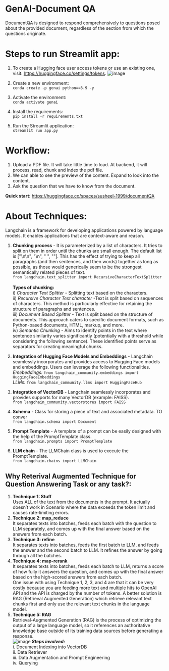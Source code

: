 # GenAI-Document QA
DocumentQA is designed to respond comprehensively to questions posed about the provided document, regardless of the section from which the questions originate.

# Steps to run Streamlit app:
1. To create a Hugging face user access tokens or use an existing one, visit: https://huggingface.co/settings/tokens.
![image](https://github.com/Susheel-1999/GenAI-DocumentQA/assets/63583210/5e58ac63-4fd8-4f81-9aef-bedc6d8c169d)

2. Create a new environment: <br>
```conda create -p genai python==3.9 -y```

3. Activate the environment: <br>
```conda activate genai```

4. Install the requirements: <br>
```pip install -r requirements.txt```

5. Run the Streamlit application: <br>
```streamlit run app.py```

# Workflow:
1. Upload a PDF file. It will take little time to load. At backend, it will process, read, chunk and index the pdf file.
2. We can able to see the preview of the content. Expand to look into the content.
3. Ask the question that we have to know from the document.

**Quick start:** https://huggingface.co/spaces/susheel-1999/documentQA

# About Techniques:
Langchain is a framework for developing applications powered by language models. It enables applications that are context-aware and reason.
1. **Chunking process** - It is parameterized by a list of characters. It tries to split on them in order until the chunks are small enough. The default list is ["\n\n", "\n", " ", ""]. This has the effect of trying to keep all paragraphs (and then sentences, and then words) together as long as possible, as those would generically seem to be the strongest semantically related pieces of text.<br>```from langchain.text_splitter import RecursiveCharacterTextSplitter```<br><br>
   **Types of chunking:**<br>
     i) _Character Text Splitter_ - Splitting text based on the characters. <br>
     ii) _Recursive Character Text character_ -Text is split based on sequences of characters. This method is particularly effective for retaining the structure of paragraphs and sentences.<br>
     iii) _Document Based Splitter_ - Text is split based on the structure of documents. This approach caters to specific document formats, such as Python-based documents, HTML, markup, and more.<br>
     iv) _Semantic Chunking_ - Aims to identify points in the text where sentence similarity varies significantly (potentially with a threshold while considering the following sentence). These identified points serve as separators for creating meaningful chunks.<br>

3. **Integration of Hugging Face Models and Embeddings** - Langchain seamlessly incorporates and provides access to Hugging Face models and embeddings. Users can leverage the following functionalities.
   <br>_Emebeddings:_  ```from langchain_community.embeddings import HuggingFaceEmbeddings```
   <br>_LLMs:_  ```from langchain_community.llms import HuggingFaceHub```
4. **Integration of VectorDB** - Langchain seamlessly incorporates and provides supports for many VectorDB (example: FAISS). <br> ```from langchain_community.vectorstores import FAISS```
5. **Schema** - Class for storing a piece of text and associated metadata. TO conver <br> ```from langchain.schema import Document```
6. **Prompt Template** - A template of a prompt can be easily designed with the help of the PromptTemplate class.<br> ```from langchain.prompts import PromptTemplate```
7. **LLM chain** - The LLMChain class is used to execute the PromptTemplate. <br> ```from langchain.chains import LLMChain```

## Why Reterival Augmented Technique for Question Answering Task or any task?:
1. **Technique 1: Stuff** <br> Uses ALL of the text from the documents in the prompt.  It actually doesn’t work in Scenario where the data exceeds the token limit and causes rate-limiting errors.
2. **Technique 2: map_reduce**<br> It separates texts into batches, feeds each batch with the question to LLM separately, and comes up with the final answer based on the answers from each batch.
3. **Technique 3: refine**<br> It separates texts into batches, feeds the first batch to LLM, and feeds the answer and the second batch to LLM. It refines the answer by going through all the batches.
4. **Technique 4: map-rerank**<br>  It separates texts into batches, feeds each batch to LLM, returns a score of how fully it answers the question, and comes up with the final answer based on the high-scored answers from each batch. <br> One issue with using Technique 1, 2, 3, and 4 are that it can be very costly because you are feeding more text and multiple hits to OpenAI API and the API is charged by the number of tokens. A better solution is RAG (Retrieval Augmented Generation) which retrieve relevant text chunks first and only use the relevant text chunks in the language model. 
5. **Technique 5: RAG**  <br> Retrieval-Augmented Generation (RAG) is the process of optimizing the output of a large language model, so it references an authoritative knowledge base outside of its training data sources before generating a response. <br>
![image](https://github.com/Susheel-1999/GenAI-DocumentQA/assets/63583210/a55e8fbb-6c75-4e8c-9104-df6f1e00f614)
_**Steps involved:**_ <br>
  i. Document Indexing into VectorDB <br>
  ii. Data Retriever <br>
  iii. Data Augmentation and Prompt Engineering <br>
  iv. Querying <br>



